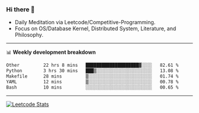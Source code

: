 ### Hi there 👋
* Daily Meditation via Leetcode/Competitive-Programming.
* Focus on OS/Database Kernel, Distributed System, Literature, and Philosophy.

-------

📊 **Weekly development breakdown**
<!--START_SECTION:waka-->

```txt
Other         22 hrs 8 mins   ████████████████████▓░░░░   82.61 %
Python        3 hrs 30 mins   ███▒░░░░░░░░░░░░░░░░░░░░░   13.08 %
Makefile      28 mins         ▒░░░░░░░░░░░░░░░░░░░░░░░░   01.74 %
YAML          12 mins         ▒░░░░░░░░░░░░░░░░░░░░░░░░   00.78 %
Bash          10 mins         ░░░░░░░░░░░░░░░░░░░░░░░░░   00.65 %
```

<!--END_SECTION:waka-->

-------

[![Leetcode Stats](https://leetcard.jacoblin.cool/hzhang413?font=Fira+Mono)](https://leetcode.com/fxrc)
<!-- ![image](./cyberpunk-ghost-in-the-shell.gif)
![image](./gis-archive.png) -->
